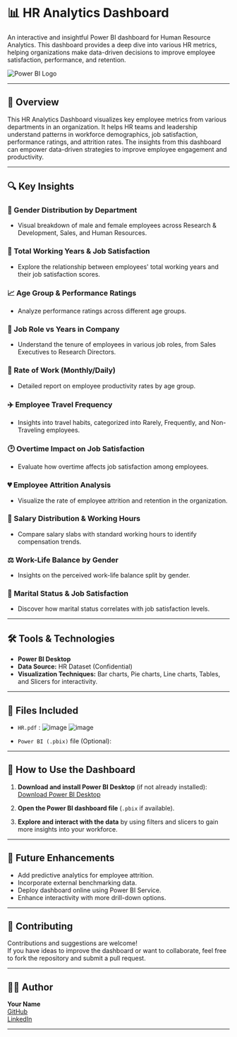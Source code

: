 # 📊 HR Analytics Dashboard

An interactive and insightful Power BI dashboard for Human Resource Analytics. This dashboard provides a deep dive into various HR metrics, helping organizations make data-driven decisions to improve employee satisfaction, performance, and retention.

![Power BI Logo](https://upload.wikimedia.org/wikipedia/commons/c/cf/New_Power_BI_Logo.svg)

---

## 📝 Overview

This HR Analytics Dashboard visualizes key employee metrics from various departments in an organization. It helps HR teams and leadership understand patterns in workforce demographics, job satisfaction, performance ratings, and attrition rates. The insights from this dashboard can empower data-driven strategies to improve employee engagement and productivity.

---

## 🔍 Key Insights

### 👥 Gender Distribution by Department
- Visual breakdown of male and female employees across Research & Development, Sales, and Human Resources.

### 📅 Total Working Years & Job Satisfaction
- Explore the relationship between employees' total working years and their job satisfaction scores.

### 📈 Age Group & Performance Ratings
- Analyze performance ratings across different age groups.

### 🏢 Job Role vs Years in Company
- Understand the tenure of employees in various job roles, from Sales Executives to Research Directors.

### 💼 Rate of Work (Monthly/Daily)
- Detailed report on employee productivity rates by age group.

### ✈️ Employee Travel Frequency
- Insights into travel habits, categorized into Rarely, Frequently, and Non-Traveling employees.

### 🕑 Overtime Impact on Job Satisfaction
- Evaluate how overtime affects job satisfaction among employees.

### 💔 Employee Attrition Analysis
- Visualize the rate of employee attrition and retention in the organization.

### 💸 Salary Distribution & Working Hours
- Compare salary slabs with standard working hours to identify compensation trends.

### ⚖️ Work-Life Balance by Gender
- Insights on the perceived work-life balance split by gender.

### 💍 Marital Status & Job Satisfaction
- Discover how marital status correlates with job satisfaction levels.

---

## 🛠️ Tools & Technologies
- **Power BI Desktop**
- **Data Source:** HR Dataset (Confidential)
- **Visualization Techniques:** Bar charts, Pie charts, Line charts, Tables, and Slicers for interactivity.

---

## 📂 Files Included
- `HR.pdf` : ![image](https://github.com/user-attachments/assets/3e0dce6f-eede-4b44-852a-f958fca98758)
             ![image](https://github.com/user-attachments/assets/a16149f4-695f-4cb9-8392-13fc55c78282)

- `Power BI (.pbix)` file (Optional):

---

## 🚀 How to Use the Dashboard

1. **Download and install Power BI Desktop** (if not already installed):  
   [Download Power BI Desktop](https://powerbi.microsoft.com/en-us/desktop/)

2. **Open the Power BI dashboard file** (`.pbix` if available).

3. **Explore and interact with the data** by using filters and slicers to gain more insights into your workforce.

---

## 🔮 Future Enhancements
- Add predictive analytics for employee attrition.
- Incorporate external benchmarking data.
- Deploy dashboard online using Power BI Service.
- Enhance interactivity with more drill-down options.

---

## 🤝 Contributing
Contributions and suggestions are welcome!  
If you have ideas to improve the dashboard or want to collaborate, feel free to fork the repository and submit a pull request.

---

## 🧑‍💻 Author
**Your Name**  
[GitHub](https://github.com/your-username)  
[LinkedIn](https://linkedin.com/in/your-profile)

---


